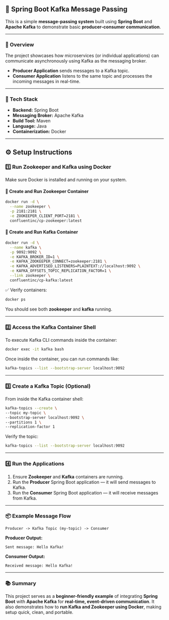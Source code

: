 ## 📨 Spring Boot Kafka Message Passing

This is a simple **message-passing system** built using **Spring Boot** and **Apache Kafka** to demonstrate basic **producer-consumer communication**.

---

### 🔧 Overview

The project showcases how microservices (or individual applications) can communicate asynchronously using Kafka as the messaging broker.

* **Producer Application** sends messages to a Kafka topic.
* **Consumer Application** listens to the same topic and processes the incoming messages in real-time.

---

### 🧩 Tech Stack

* **Backend:** Spring Boot
* **Messaging Broker:** Apache Kafka
* **Build Tool:** Maven
* **Language:** Java
* **Containerization:** Docker

---

## ⚙️ Setup Instructions

### 1️⃣ Run Zookeeper and Kafka using Docker

Make sure Docker is installed and running on your system.

#### 🐘 Create and Run Zookeeper Container

```bash
docker run -d \
  --name zookeeper \
  -p 2181:2181 \
  -e ZOOKEEPER_CLIENT_PORT=2181 \
  confluentinc/cp-zookeeper:latest
```

#### 🦉 Create and Run Kafka Container

```bash
docker run -d \
  --name kafka \
  -p 9092:9092 \
  -e KAFKA_BROKER_ID=1 \
  -e KAFKA_ZOOKEEPER_CONNECT=zookeeper:2181 \
  -e KAFKA_ADVERTISED_LISTENERS=PLAINTEXT://localhost:9092 \
  -e KAFKA_OFFSETS_TOPIC_REPLICATION_FACTOR=1 \
  --link zookeeper \
  confluentinc/cp-kafka:latest
```

✅ Verify containers:

```bash
docker ps
```

You should see both **zookeeper** and **kafka** running.

---

### 2️⃣ Access the Kafka Container Shell

To execute Kafka CLI commands inside the container:

```bash
docker exec -it kafka bash
```

Once inside the container, you can run commands like:

```bash
kafka-topics --list --bootstrap-server localhost:9092
```

---

### 3️⃣ Create a Kafka Topic (Optional)

From inside the Kafka container shell:

```bash
kafka-topics --create \
--topic my-topic \
--bootstrap-server localhost:9092 \
--partitions 1 \
--replication-factor 1
```

Verify the topic:

```bash
kafka-topics --list --bootstrap-server localhost:9092
```

---

### 4️⃣ Run the Applications

1. Ensure **Zookeeper** and **Kafka** containers are running.
2. Run the **Producer** Spring Boot application — it will send messages to Kafka.
3. Run the **Consumer** Spring Boot application — it will receive messages from Kafka.

---

### 📦 Example Message Flow

```
Producer -> Kafka Topic (my-topic) -> Consumer
```

**Producer Output:**

```
Sent message: Hello Kafka!
```

**Consumer Output:**

```
Received message: Hello Kafka!
```

---

### 📚 Summary

This project serves as a **beginner-friendly example** of integrating **Spring Boot** with **Apache Kafka** for **real-time, event-driven communication**.
It also demonstrates how to **run Kafka and Zookeeper using Docker**, making setup quick, clean, and portable.
